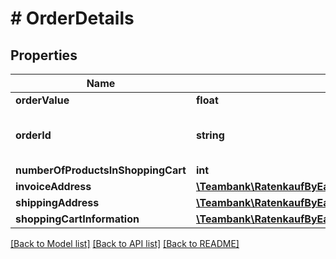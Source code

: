 # # OrderDetails

## Properties

Name | Type | Description | Notes
------------ | ------------- | ------------- | -------------
**orderValue** | **float** | Amount in € |
**orderId** | **string** | Shop transaction identifier (allows the shop to store its own reference for the transaction) | [optional]
**numberOfProductsInShoppingCart** | **int** | anzahlProdukteImWarenkorb | [optional]
**invoiceAddress** | [**\Teambank\RatenkaufByEasyCreditApiV3\Model\InvoiceAddress**](InvoiceAddress.md) |  | [optional]
**shippingAddress** | [**\Teambank\RatenkaufByEasyCreditApiV3\Model\ShippingAddress**](ShippingAddress.md) |  | [optional]
**shoppingCartInformation** | [**\Teambank\RatenkaufByEasyCreditApiV3\Model\ShoppingCartInformationItem[]**](ShoppingCartInformationItem.md) |  | [optional]

[[Back to Model list]](../../README.md#models) [[Back to API list]](../../README.md#endpoints) [[Back to README]](../../README.md)

